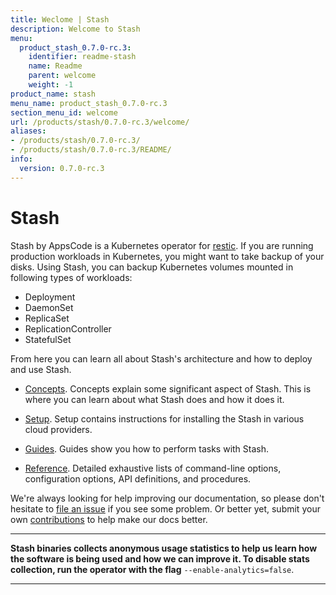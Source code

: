 ```yaml
---
title: Weclome | Stash
description: Welcome to Stash
menu:
  product_stash_0.7.0-rc.3:
    identifier: readme-stash
    name: Readme
    parent: welcome
    weight: -1
product_name: stash
menu_name: product_stash_0.7.0-rc.3
section_menu_id: welcome
url: /products/stash/0.7.0-rc.3/welcome/
aliases:
- /products/stash/0.7.0-rc.3/
- /products/stash/0.7.0-rc.3/README/
info:
  version: 0.7.0-rc.3
---
```


# Stash
 Stash by AppsCode is a Kubernetes operator for [restic](https://restic.net). If you are running production workloads in Kubernetes, you might want to take backup of your disks. Using Stash, you can backup Kubernetes volumes mounted in following types of workloads:

- Deployment
- DaemonSet
- ReplicaSet
- ReplicationController
- StatefulSet

From here you can learn all about Stash's architecture and how to deploy and use Stash.

- [Concepts](/products/stash/0.7.0-rc.3/concepts/). Concepts explain some significant aspect of Stash. This is where you can learn about what Stash does and how it does it.

- [Setup](/products/stash/0.7.0-rc.3/setup/). Setup contains instructions for installing
  the Stash in various cloud providers.

- [Guides](/products/stash/0.7.0-rc.3/guides/). Guides show you how to perform tasks with Stash.

- [Reference](/products/stash/0.7.0-rc.3/reference/). Detailed exhaustive lists of
command-line options, configuration options, API definitions, and procedures.

We're always looking for help improving our documentation, so please don't hesitate to [file an issue](https://github.com/appscode/stash/issues/new) if you see some problem. Or better yet, submit your own [contributions](/products/stash/0.7.0-rc.3/CONTRIBUTING) to help
make our docs better.

---

**Stash binaries collects anonymous usage statistics to help us learn how the software is being used and how we can improve it. To disable stats collection, run the operator with the flag** `--enable-analytics=false`.

---
